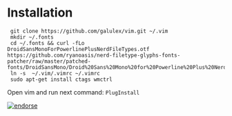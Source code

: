 # Installation

     git clone https://github.com/galulex/vim.git ~/.vim
     mkdir ~/.fonts
     cd ~/.fonts && curl -fLo DroidSansMonoForPowerlinePlusNerdFileTypes.otf https://github.com/ryanoasis/nerd-filetype-glyphs-fonts-patcher/raw/master/patched-fonts/DroidSansMono/Droid%20Sans%20Mono%20for%20Powerline%20Plus%20Nerd%20File%20Types%20Mono.otf
     ln -s  ~/.vim/.vimrc ~/.vimrc
     sudo apt-get install ctags wmctrl

Open vim and run next command: `PlugInstall`

[![endorse](http://api.coderwall.com/galulex/endorsecount.png)](http://coderwall.com/galulex)
